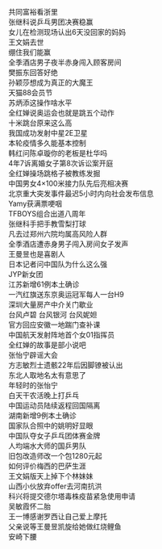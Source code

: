 共同富裕看浙里  
张继科说乒乓男团决赛稳赢  
女儿在检测现场认出6天没回家的妈妈  
王文娟去世  
绷住我们能赢  
全季酒店男子夜半赤身闯入顾客房间  
樊振东回答好绝  
孙颖莎想成为真正的大魔王  
天猫88会员节  
苏炳添这操作啥水平  
全红婵说奥运会也就是跳五个动作  
十米跳台原来这么高  
我国成功发射中星2E卫星  
本轮疫情多久能基本控制  
韩红问陈卓璇你的老板是杜华吗  
4年7诉离婚女子第8次诉讼案开庭  
全红婵操场跳格子被教练发掘  
中国男女4×100米接力队先后亮相决赛  
北京重大突发事件最迟5小时内向社会发布信息  
Yamy获满票哽咽  
TFBOYS组合出道八周年  
张继科手把手教雪梨打球  
凡去过郑州六院均属高风险人群  
全季酒店遭赤身男子闯入房间女子发声  
王曼昱也是喜剧人  
日本记者问中国队为什么这么强  
JYP新女团  
江苏新增61例本土确诊  
一汽红旗送东京奥运冠军每人一台H9  
深圳大量房产中介关门歇业  
台风卢碧 台风银河 台风妮妲  
官方回应安徽一地踹门查补课  
中国航天发射阵地首个女01指挥员  
全红婵的故事是部小说吧  
张怡宁辟谣大会  
方志敏烈士遗骸22年后因脚镣被认出  
东北人取地名太有意思了  
年轻时的张怡宁  
白天干农活晚上打乒乓  
中国运动员陆续返程回国隔离  
湖南新增9例本土确诊  
国家队合照中的姚明好显眼  
中国队夺女子乒乓团体赛金牌  
人均端水大师的国乒男队  
旧包改造师改一个包1280元起  
如何评价梅西的巴萨生涯  
王文娟版天上掉下个林妹妹  
山西小伙放弃offer去河南抗洪  
科兴将提交德尔塔毒株疫苗紧急使用申请  
吴敏霞怀二胎  
王一博感谢罗西让自己爱上摩托  
父亲说等王曼昱凯旋给她做红烧鲤鱼  
安崎下腰  
